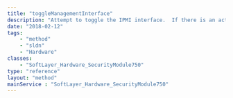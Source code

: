 ```yaml
---
title: "toggleManagementInterface"
description: "Attempt to toggle the IPMI interface.  If there is an active transaction on the server, it will throw an exception. This method creates a job to toggle the interface.  It is not instant. "
date: "2018-02-12"
tags:
    - "method"
    - "sldn"
    - "Hardware"
classes:
    - "SoftLayer_Hardware_SecurityModule750"
type: "reference"
layout: "method"
mainService : "SoftLayer_Hardware_SecurityModule750"
---
```

